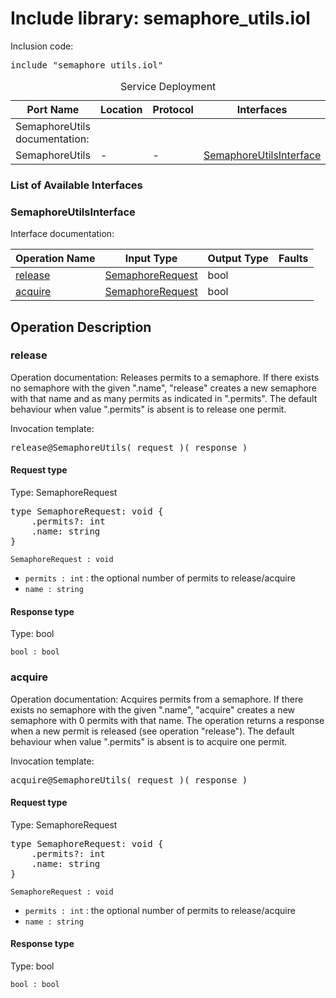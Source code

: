 # Include library: semaphore_utils.iol

Inclusion code: <pre>include "semaphore_utils.iol"</pre>

<table>
  <caption>Service Deployment</caption>
  <thead>
    <tr>
      <th>Port Name</th>
      <th>Location</th>
      <th>Protocol</th>
      <th>Interfaces</th>
    </tr>
  </thead>
  <tbody><tr><td>SemaphoreUtils documentation: </td></tr>
    <tr>
      <td>SemaphoreUtils</td>
      <td>-</td>
      <td>-</td>
      <td><a href="#SemaphoreUtilsInterface">SemaphoreUtilsInterface</a></td>
    </tr>
  </tbody>
</table>

<h3>List of Available Interfaces</h3>

<h3 id="SemaphoreUtilsInterface">SemaphoreUtilsInterface</h3>

Interface documentation: 

<table>
  <thead>
    <tr>
      <th>Operation Name</th>
      <th>Input Type</th>
      <th>Output Type</th>
      <th>Faults</th>
    </tr>
  </thead>
  <tbody>
    <tr>
      <td><a href="#release">release</a></td>
      <td><a href="#SemaphoreRequest">SemaphoreRequest</a></td>
      <td>bool</td>
      <td>
      </td>
    </tr>
    <tr>
      <td><a href="#acquire">acquire</a></td>
      <td><a href="#SemaphoreRequest">SemaphoreRequest</a></td>
      <td>bool</td>
      <td>
      </td>
    </tr>
  </tbody>
</table>

<h2>Operation Description</h2>



<h3 id="release">release</h3>

Operation documentation: 
	 Releases permits to a semaphore.
	 If there exists no semaphore with the given ".name", "release" creates a
	 new semaphore with that name and as many permits as indicated in ".permits".
	 The default behaviour when value ".permits" is absent is to release one permit.
	


Invocation template: 
<pre>release@SemaphoreUtils( request )( response )</pre>

<h4 id="SemaphoreRequest">Request type</h4>

Type: SemaphoreRequest


<pre>type SemaphoreRequest: void {
	.permits?: int
	.name: string
}</pre>

<code>SemaphoreRequest : void</code> 

<ul>

  <li><code>permits : int</code> :  the optional number of permits to release/acquire 
</li>

  <li><code>name : string</code> 
</li>

</ul>



<h4>Response type</h4>

Type: bool




<code>bool : bool</code> 








<h3 id="acquire">acquire</h3>

Operation documentation: 
	  Acquires permits from a semaphore.
	  If there exists no semaphore with the given ".name", "acquire" creates a 
	  new semaphore with 0 permits with that name.
	  The operation returns a response when a new permit is released (see operation "release").
	  The default behaviour when value ".permits" is absent is to acquire one permit.
	 


Invocation template: 
<pre>acquire@SemaphoreUtils( request )( response )</pre>

<h4 id="SemaphoreRequest">Request type</h4>

Type: SemaphoreRequest


<pre>type SemaphoreRequest: void {
	.permits?: int
	.name: string
}</pre>

<code>SemaphoreRequest : void</code> 

<ul>

  <li><code>permits : int</code> :  the optional number of permits to release/acquire 
</li>

  <li><code>name : string</code> 
</li>

</ul>



<h4>Response type</h4>

Type: bool




<code>bool : bool</code> 










